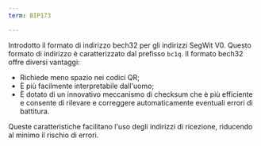 ```yaml
---
term: BIP173

---
```

Introdotto il formato di indirizzo bech32 per gli indirizzi SegWit V0. Questo formato di indirizzo è caratterizzato dal prefisso `bc1q`. Il formato bech32 offre diversi vantaggi:


- Richiede meno spazio nei codici QR;
- È più facilmente interpretabile dall'uomo;
- È dotato di un innovativo meccanismo di checksum che è più efficiente e consente di rilevare e correggere automaticamente eventuali errori di battitura.

Queste caratteristiche facilitano l'uso degli indirizzi di ricezione, riducendo al minimo il rischio di errori.
